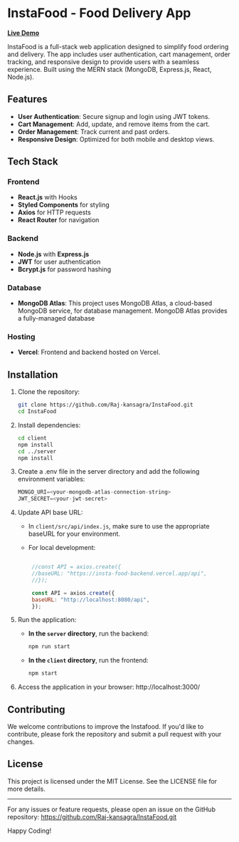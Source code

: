 # InstaFood - Food Delivery App

[**Live Demo**](https://instafood-self.vercel.app)

InstaFood is a full-stack web application designed to simplify food ordering and delivery. The app includes user authentication, cart management, order tracking, and responsive design to provide users with a seamless experience. Built using the MERN stack (MongoDB, Express.js, React, Node.js).

## Features

- **User Authentication**: Secure signup and login using JWT tokens.
- **Cart Management**: Add, update, and remove items from the cart.
- **Order Management**: Track current and past orders.
- **Responsive Design**: Optimized for both mobile and desktop views.

## Tech Stack

### Frontend
- **React.js** with Hooks
- **Styled Components** for styling
- **Axios** for HTTP requests
- **React Router** for navigation

### Backend
- **Node.js** with **Express.js**
- **JWT** for user authentication
- **Bcrypt.js** for password hashing

### Database
- **MongoDB Atlas**: This project uses MongoDB Atlas, a cloud-based MongoDB service, for database management. MongoDB Atlas provides a fully-managed database

### Hosting
- **Vercel**: Frontend and backend hosted on Vercel.


## Installation

1. Clone the repository:

   ```bash
   git clone https://github.com/Raj-kansagra/InstaFood.git
   cd InstaFood

2. Install dependencies:
   
   ```bash
   cd client
   npm install
   cd ../server
   npm install

3. Create a .env file in the server directory and add the following environment variables:

   ```javascript
   MONGO_URI=<your-mongodb-atlas-connection-string>
   JWT_SECRET=<your-jwt-secret>

4. Update API base URL:

   - In `client/src/api/index.js`, make sure to use the appropriate baseURL for your environment.
  
     
   - For local development:
     ```javascript
     
      //const API = axios.create({
      //baseURL: "https://insta-food-backend.vercel.app/api",
      //});
     
      const API = axios.create({
      baseURL: "http://localhost:8080/api",
      });

6. Run the application:

   - **In the `server` directory**, run the backend:
     ```bash
     npm run start
     ```

   - **In the `client` directory**, run the frontend:
     ```bash
     npm start
     ```

7. Access the application in your browser:
   http://localhost:3000/




**Contributing**
------------

We welcome contributions to improve the Instafood. If you'd like to contribute, please fork the repository and submit a pull request with your changes.

**License**
-------

This project is licensed under the MIT License. See the LICENSE file for more details.

---

For any issues or feature requests, please open an issue on the GitHub repository: https://github.com/Raj-kansagra/InstaFood.git

Happy Coding!

